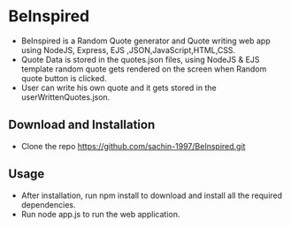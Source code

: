 # BeInspired
* BeInspired is a Random Quote generator and Quote writing web app using NodeJS, Express, EJS ,JSON,JavaScript,HTML,CSS.
* Quote Data is stored in the quotes.json files, using NodeJS & EJS template random quote gets rendered on the screen when Random quote button is clicked.
* User can write his own quote and it gets stored in the userWrittenQuotes.json.

## Download and Installation

* Clone the repo  https://github.com/sachin-1997/BeInspired.git

## Usage

* After installation, run npm install to download and install all the required dependencies.
* Run node app.js to run the web application.
